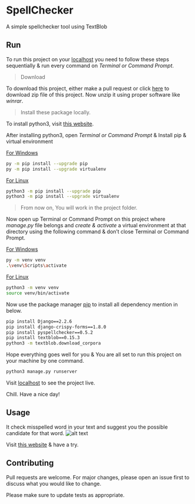 # SpellChecker
A simple spellchecker tool using TextBlob


## Run

To run this project on your [localhost](http://127.0.0.1) you need to follow these steps sequentially & run every command on <em>Terminal or Command Prompt</em>.

> Download

To download this project, either make a pull request or click [here](https://github.com/nasimuzzaman-nasim/SpellChecker/archive/master.zip) to download zip file of this project. Now unzip it using proper software like <em>winrar</em>.


> Install these package locally.

To install python3, visit [this  website](https://www.python.org/downloads/).

After installing python3, open <em>Terminal or Command Prompt</em> & Install pip & virtual environment

<u>For Windows</u>

```bash
py -m pip install --upgrade pip
py -m pip install --upgrade virtualenv

```

<u>For Linux</u>

```bash
python3 -m pip install --upgrade pip
python3 -m pip install --upgrade virtualenv
```

> From now on, You will work in the project folder.

Now open up Terminal or Command Prompt on this project where <em>manage.py</em> file belongs and <em>create & activate</em> a virtual environment at that directory using the following command & don’t close Terminal or Command Prompt.

<u>For Windows</u>

```bash
py -m venv venv
.\venv\Scripts\activate
```

<u>For Linux</u>

```bash
python3 -m venv venv
source venv/bin/activate
```



Now use the package manager [pip](https://pip.pypa.io/en/stable/) to install all dependency mention in below.


```bash
pip install Django==2.2.6
pip install django-crispy-forms==1.8.0
pip install pyspellchecker==0.5.2
pip install textblob==0.15.3
python3 -m textblob.download_corpora
```

Hope everything goes well for you & You are all set to run this project on your machine by one command.

```bash
python3 manage.py runserver
```

Visit [localhost](http://127.0.0.1) to see the project live. 

Chill. Have a nice day!


## Usage

It check misspelled word in your text and suggest you the possible candidate for that word.
![alt text](https://i.ibb.co/x1RdqP0/Screenshot-from-2019-10-20-12-16-25.png)

Visit [this website](https://ridi-sc.herokuapp.com/) & have a try.

## Contributing
Pull requests are welcome. For major changes, please open an issue first to discuss what you would like to change.

Please make sure to update tests as appropriate.

